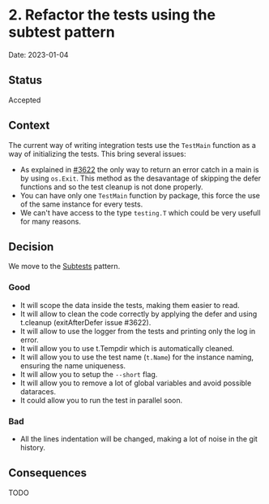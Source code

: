 # 2. Refactor the tests using the subtest pattern

Date: 2023-01-04

## Status

Accepted

## Context

The current way of writing integration tests use the `TestMain` function as a way of initializing the 
tests. This bring several issues:

  - As explained in [#3622](https://github.com/cozy/cozy-stack/issues/3622) the only way to return an error
  catch in a main is by using `os.Exit`. This method as the desavantage of skipping the defer functions and
  so the test cleanup is not done properly.
  - You can have only one `TestMain` function by package, this force the use of the same instance for every
  tests.
  - We can't have access to the type `testing.T` which could be very usefull for many reasons.

## Decision

We move to the [Subtests](https://pkg.go.dev/testing#hdr-Subtests_and_Sub_benchmarks) pattern.

### Good

- It will scope the data inside the tests, making them easier to read.
- It will allow to clean the code correctly by applying the defer and using t.cleanup (exitAfterDefer issue #3622).
- It will allow to use the logger from the tests and printing only the log in error.
- It will allow you to use t.Tempdir which is automatically cleaned.
- It will allow you to use the test name (`t.Name`) for the instance naming, ensuring the name uniqueness.
- It will allow you to setup the `--short` flag.
- It will allow you to remove a lot of global variables and avoid possible dataraces.
- It could allow you to run the test in parallel soon.

### Bad

- All the lines indentation will be changed, making a lot of noise in the git history.

## Consequences

TODO
